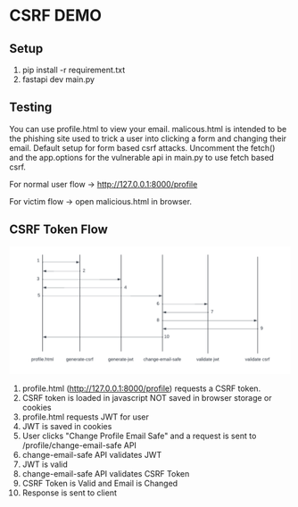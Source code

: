 # CSRF DEMO
## Setup
1. pip install -r requirement.txt
2. fastapi dev main.py

## Testing
You can use profile.html to view your email. malicous.html is intended to be the phishing site used to trick a user into clicking a form and changing their email. Default setup for form based csrf attacks. Uncomment the fetch() and the app.options for the vulnerable api in main.py to use fetch based csrf.

For normal user flow -> http://127.0.0.1:8000/profile

For victim flow -> open malicious.html in browser.

## CSRF Token Flow
![Image](https://github.com/BraysonWheeler/CSRF-Demo/blob/main/csrf_token_flow.png)
1. profile.html (http://127.0.0.1:8000/profile) requests a CSRF token.
2. CSRF token is loaded in javascript NOT saved in browser storage or cookies
3. profile.html requests JWT for user
4. JWT is saved in cookies
5. User clicks "Change Profile Email Safe" and a request is sent to /profile/change-email-safe API
6. change-email-safe API validates JWT
7. JWT is valid
8. change-email-safe API validates CSRF Token
9. CSRF Token is Valid and Email is Changed
10. Response is sent to client
